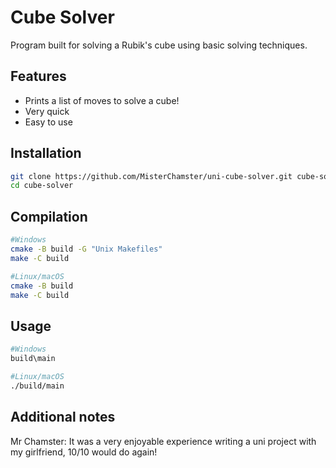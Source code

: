 # Cube Solver
Program built for solving a Rubik's cube using basic solving techniques. 

## Features
- Prints a list of moves to solve a cube!
- Very quick
- Easy to use

## Installation
```bash
git clone https://github.com/MisterChamster/uni-cube-solver.git cube-solver
cd cube-solver
```

## Compilation
```bash
#Windows
cmake -B build -G "Unix Makefiles"
make -C build
```
```bash
#Linux/macOS
cmake -B build
make -C build
```

## Usage
```bash
#Windows
build\main
```
```bash
#Linux/macOS
./build/main
```

## Additional notes
Mr Chamster: It was a very enjoyable experience writing a uni project with my girlfriend, 10/10 would do again!

